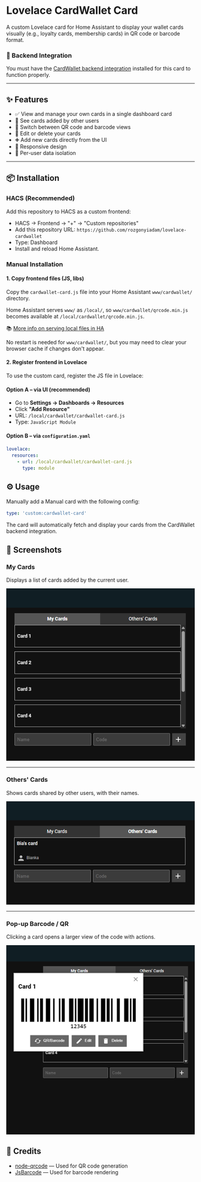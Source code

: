 # Lovelace CardWallet Card

A custom Lovelace card for Home Assistant to display your wallet cards visually (e.g., loyalty cards, membership cards) in QR code or barcode format.

### 🔗 Backend Integration
You must have the [CardWallet backend integration](https://github.com/rozgonyiadam/hass-cardwallet) installed for this card to function properly.

---

## ✨ Features

- ✅ View and manage your own cards in a single dashboard card
- 👥 See cards added by other users
- 🔄 Switch between QR code and barcode views
- 📝 Edit or delete your cards
- ➕ Add new cards directly from the UI
- 📱 Responsive design
- 🔐 Per-user data isolation

---

## 📦 Installation

### HACS (Recommended)

Add this repository to HACS as a custom frontend:

- HACS → Frontend → "+" → "Custom repositories"
- Add this repository URL: `https://github.com/rozgonyiadam/lovelace-cardwallet`
- Type: Dashboard
- Install and reload Home Assistant.

### Manual Installation

#### 1. Copy frontend files (JS, libs)

Copy the `cardwallet-card.js` file into your Home Assistant `www/cardwallet/` directory.

Home Assistant serves `www/` as `/local/`, so `www/cardwallet/qrcode.min.js` becomes available at `/local/cardwallet/qrcode.min.js`.

📚 [More info on serving local files in HA](https://developers.home-assistant.io/docs/frontend/custom-ui/registering-resources)

No restart is needed for `www/cardwallet/`, but you may need to clear your browser cache if changes don't appear.


#### 2. Register frontend in Lovelace

To use the custom card, register the JS file in Lovelace:

#### Option A – via UI (recommended)
- Go to **Settings → Dashboards → Resources**
- Click **"Add Resource"**
- URL: `/local/cardwallet/cardwallet-card.js`  
- Type: `JavaScript Module`

#### Option B – via `configuration.yaml`
```yaml
lovelace:
  resources:
    - url: /local/cardwallet/cardwallet-card.js
      type: module
```

## ⚙️ Usage
Manually add a Manual card with the following config:

```yaml
type: 'custom:cardwallet-card'
```

The card will automatically fetch and display your cards from the CardWallet backend integration.

## 📸 Screenshots

### My Cards
Displays a list of cards added by the current user.

![My Cards](/assets/mycards.png)

---

### Others' Cards
Shows cards shared by other users, with their names.

![Others' Cards](/assets/otherscards.png)

---

### Pop-up Barcode / QR
Clicking a card opens a larger view of the code with actions.

![Popup Barcode](/assets/barcode.png)


## 🙏 Credits

- [node-qrcode](https://github.com/soldair/node-qrcode) — Used for QR code generation
- [JsBarcode](https://github.com/lindell/JsBarcode) — Used for barcode rendering